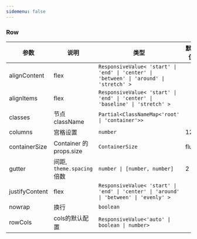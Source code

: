 ```yaml
---
sidemenu: false
---
```

### Row

| 参数	|说明	|类型	|默认值
| --- | --- | --- | ---
| alignContent |  flex | `ResponsiveValue< 'start' \| 'end' \| 'center' \| 'between' \| 'around' \| 'stretch' >` |
| alignItems |  flex | `ResponsiveValue< 'start' \| 'end' \| 'center' \| 'baseline' \| 'stretch' >` |
| classes |  节点className | `Partial<ClassNameMap<'root' \| 'container'>>` |
| columns | 宫格设置 | `number` | 12
| containerSize | Container 的 props.size | `ContainerSize` | fluid
| gutter | 间距, `theme.spacing`倍数 | `number \| [number, number]` | 2
| justifyContent |  flex | `ResponsiveValue< 'start' \| 'end' \| 'center' \| 'around' \| 'between' \| 'evenly' >` |
| nowrap |  换行 | `boolean` |
| rowCols | cols的默认配置 | `ResponsiveValue<'auto' \| boolean \| number>` |
